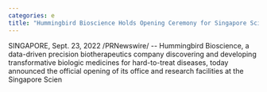 ```yaml
---
categories: e
title: "Hummingbird Bioscience Holds Opening Ceremony for Singapore Science Park Office and Research Facilities"
---
```

SINGAPORE, Sept. 23, 2022 /PRNewswire/ -- Hummingbird Bioscience, a data-driven precision biotherapeutics company discovering and developing transformative biologic medicines for hard-to-treat diseases, today announced the official opening of its office and research facilities at the Singapore Scien